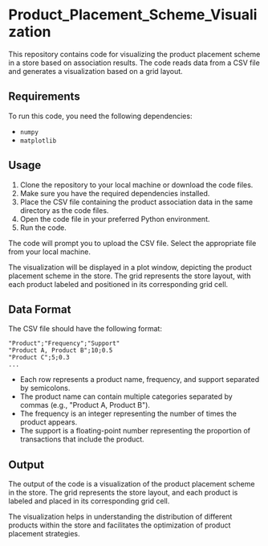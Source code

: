 # Product_Placement_Scheme_Visualization
This repository contains code for visualizing the product placement scheme in a store based on association results. The code reads data from a CSV file and generates a visualization based on a grid layout.

## Requirements
To run this code, you need the following dependencies:
- `numpy`
- `matplotlib`

## Usage
1. Clone the repository to your local machine or download the code files.
2. Make sure you have the required dependencies installed.
3. Place the CSV file containing the product association data in the same directory as the code files.
4. Open the code file in your preferred Python environment.
5. Run the code.

The code will prompt you to upload the CSV file. Select the appropriate file from your local machine.

The visualization will be displayed in a plot window, depicting the product placement scheme in the store. The grid represents the store layout, with each product labeled and positioned in its corresponding grid cell.

## Data Format
The CSV file should have the following format:

```
"Product";"Frequency";"Support"
"Product A, Product B";10;0.5
"Product C";5;0.3
...
```

- Each row represents a product name, frequency, and support separated by semicolons.
- The product name can contain multiple categories separated by commas (e.g., "Product A, Product B").
- The frequency is an integer representing the number of times the product appears.
- The support is a floating-point number representing the proportion of transactions that include the product.

## Output
The output of the code is a visualization of the product placement scheme in the store. The grid represents the store layout, and each product is labeled and placed in its corresponding grid cell.

The visualization helps in understanding the distribution of different products within the store and facilitates the optimization of product placement strategies.
